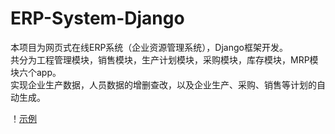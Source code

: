 # ERP-System-Django

本项目为网页式在线ERP系统（企业资源管理系统），Django框架开发。<br>
共分为工程管理模块，销售模块，生产计划模块，采购模块，库存模块，MRP模块六个app。<br>
实现企业生产数据，人员数据的增删查改，以及企业生产、采购、销售等计划的自动生成。

！[示例](https://github.com/senmacn/ERP-System-Django/blob/master/erp/%E7%A4%BA%E4%BE%8B.png)
